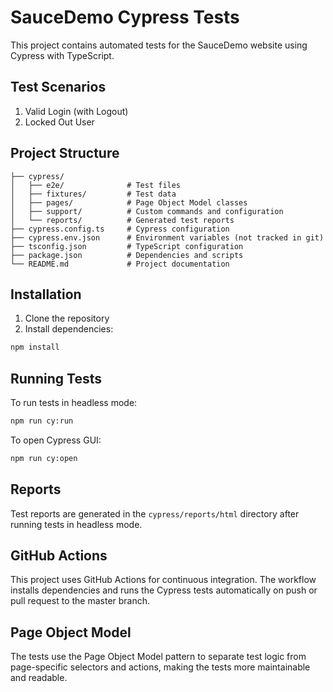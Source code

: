 # SauceDemo Cypress Tests

This project contains automated tests for the SauceDemo website using Cypress with TypeScript.

## Test Scenarios

1. Valid Login (with Logout)
2. Locked Out User

## Project Structure

```
├── cypress/
│   ├── e2e/              # Test files
│   ├── fixtures/         # Test data
│   ├── pages/            # Page Object Model classes
│   ├── support/          # Custom commands and configuration
│   └── reports/          # Generated test reports
├── cypress.config.ts     # Cypress configuration
├── cypress.env.json      # Environment variables (not tracked in git)
├── tsconfig.json         # TypeScript configuration
├── package.json          # Dependencies and scripts
└── README.md             # Project documentation
```

## Installation

1. Clone the repository
2. Install dependencies:

```bash
npm install
```

## Running Tests

To run tests in headless mode:

```bash
npm run cy:run
```

To open Cypress GUI:

```bash
npm run cy:open
```

## Reports

Test reports are generated in the `cypress/reports/html` directory after running tests in headless mode.

## GitHub Actions

This project uses GitHub Actions for continuous integration. The workflow installs dependencies and runs the Cypress tests automatically on push or pull request to the master branch.

## Page Object Model

The tests use the Page Object Model pattern to separate test logic from page-specific selectors and actions, making the tests more maintainable and readable. 